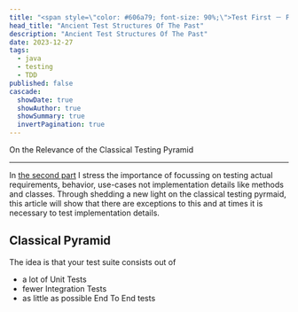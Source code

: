 ```yaml
---
title: "<span style=\"color: #606a79; font-size: 90%;\">Test First － Part 3</span><br/> Ancient Testing Pyramids"
head_title: "Ancient Test Structures Of The Past"
description: "Ancient Test Structures Of The Past" 
date: 2023-12-27
tags:
  - java
  - testing
  - TDD
published: false
cascade:
  showDate: true
  showAuthor: true
  showSummary: true
  invertPagination: true
---
```

On the Relevance of the Classical Testing Pyramid
<!--more-->
---
In [the second part](unit-test-ambiguity) I stress the importance of focussing on testing actual requirements, behavior,
use-cases not implementation details like methods and classes.
Through shedding a new light on the classical testing pyrmaid,
this article will show that there are exceptions to this and at times it is necessary to test implementation details.

## Classical Pyramid

The idea is that your test suite consists out of 
- a lot of Unit Tests
- fewer Integration Tests
- as little as possible End To End tests
